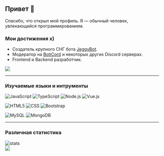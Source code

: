 ## Привет 👋

Спасибо, что открыл мой профиль. Я — обычный человек, увлекающийся программированием.

### Мои достижения x)
- Создатель крупного СНГ бота [JeggyBot](https://jeggybot.xyz).
- Модератор на [BotiCord](https://boticord.top) и некоторых других Discord серверах.
- Frontend и Backend разработчик.

<a href="https://discord.gg/gbAC9sa">
  <img src="http://invidget.switchblade.xyz/gbAC9sa" />
</a>

---
### **Изучаемые языки и интрументы**

![JavaScript](https://img.shields.io/badge/-JavaScript-161b22?style=for-the-badge&logo=JavaScript)
![TypeScript](https://img.shields.io/badge/-TypeScript-161b22?style=for-the-badge&logo=TypeScript)
![Node.js](https://img.shields.io/badge/-Node.js-161b22?style=for-the-badge&logo=Node.js)
![Vue.js](https://img.shields.io/badge/-Vue.js-161b22?style=for-the-badge&logo=Vue.js)

![HTML5](https://img.shields.io/badge/-HTML5-161b22?style=for-the-badge&logo=HTML5)
![CSS](https://img.shields.io/badge/-CSS-161b22?style=for-the-badge&logo=CSS3&logoColor=1572B6)
![Bootstrap](https://img.shields.io/badge/-Bootstrap-161b22?style=for-the-badge&logo=Bootstrap)

![MySQL](https://img.shields.io/badge/-MySQL-161b22?style=for-the-badge&logo=MySQL)
![MongoDB](https://img.shields.io/badge/-MongoDB-161b22?style=for-the-badge&logo=MongoDB)

---
### **Различная статистика**

![stats](https://github-readme-stats.vercel.app/api?username=MrVaDiM4iK&show_icons=true&theme=dark)
<br />
<a href="https://wakatime.com/@MrVaDiM4iK">
  <img src="https://github-readme-stats.vercel.app/api/wakatime?username=MrVaDiM4iK&show_icons=true&hide_border=false&theme=dark&layout=compact">
</a>
